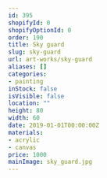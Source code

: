 ```yaml
---
id: 395
shopifyId: 0
shopifyOptionId: 0
order: 190
title: Sky guard
slug: sky-guard
url: art-works/sky-guard
aliases: []
categories:
- painting
inStock: false
isVisible: false
location: ""
height: 80
width: 60
date: 2019-01-01T00:00:00Z
materials:
- acrylic
- canvas
price: 1000
mainImage: sky_guard.jpg
---
```

